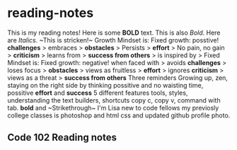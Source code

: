 # reading-notes
 
This is my reading notes! Here is some **BOLD** text. This is also _Bold_. Here are *Italics*. ~This is stricken!~
Growth Mindset is: Fixed growth: posstive! **challenges** > embraces > **obstacles** > Persists > **effort** > No pain, no gain > **criticism** > learns from > **success from others** > is inspired by > 
Fixed Mindset is: Fixed growth: negative! when faced with > avoids **challenges** > loses focus > **obstacles** > views as fruitless > **effort** > ignores  **criticism** > views as a threat > **success from others** 
Three reminders Growing up, zen, staying on the right side by thinking possitive and no waisting time, possitive **effort** and **success** 
5 different features tools, styles, understanding the text builders, shortcuts copy c, copy v, command with tab. **bold** and ~Strikethrough~
I'm Lisa new to code fellows my previosly college classes is photoshop and html css and updated github profile photo.

## Code 102 Reading notes